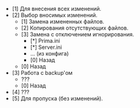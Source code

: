 - [1] Для внесения всех изменений.
- [2] Выбор вносимых изменений.
    - [1] Замена измененных файлов.
    - [2] Копирования отсутствующих файлов.
    - [3] Замена с отключением игнорирования.
        - [*] Prima.ini
        - [*] Server.ini
        - ... (из конфига)
        - [0] Назад
    - [0] Назад
- [3] Работа с backup'ом
    - ???
    - [0] Назад
- [4] ???
- [5] Для пропуска (без изменений).
